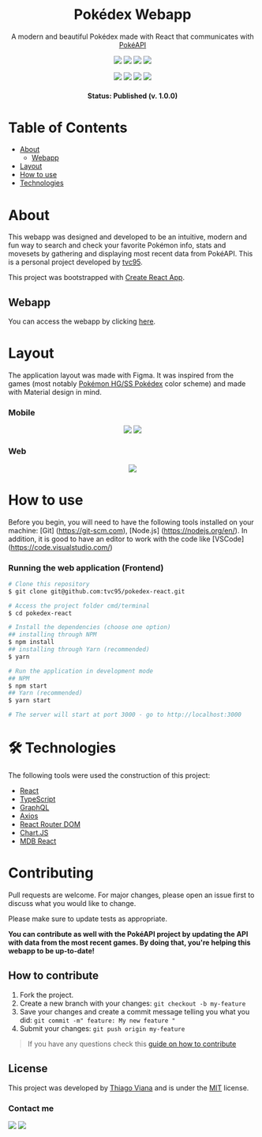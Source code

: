 <h1 align="center">Pokédex Webapp</h1>

<p align="center">A modern and beautiful Pokédex made with React that communicates with <a href="https://pokeapi.co/">PokéAPI</a></p>

<p align="center">
	<img src="https://img.shields.io/static/v1?label=react&message=v.%2017&color=blue&style=flat-square&logo=react" />
	<img src="https://img.shields.io/static/v1?label=node&message=v.%2012.0&color=green&style=flat-square&logo=node.js" />
	<img src="https://img.shields.io/static/v1?label=typescript&message=v.%204.1.0b&color=informational&style=flat-square&logo=typescript" />
	<a href="https://pokedex-tvc95.netlify.app/"><img src="https://img.shields.io/static/v1?label=netlify&message=success&color=9cf&style=flat-square&logo=netlify" /></a>
</p>

<p align="center">
	<img src="https://img.shields.io/github/issues/tvc95/pokedex-react?style=flat-square" />
	<img src="https://img.shields.io/github/forks/tvc95/pokedex-react?style=flat-square" />
	<img src="https://img.shields.io/github/stars/tvc95/pokedex-react?style=flat-square" />
	<img src="https://img.shields.io/github/license/tvc95/pokedex-react?style=flat-square" />
</p>

<h4 align="center"> 
	 Status: Published (v. 1.0.0)
</h4>

Table of Contents
=================
<!--ts-->
   * [About](#About)
      * [Webapp](#Webapp)
   * [Layout](#Layout)
   * [How to use](#how-to-use)
   * [Technologies](#🛠-technologies)
<!--te-->

# About
This webapp was designed and developed to be an intuitive, modern and fun way to search and check your favorite Pokémon info, stats and movesets by gathering and displaying most recent data from PokéAPI. This is a personal project developed by [tvc95](https://github.com/tvc95/).

This project was bootstrapped with [Create React App](https://github.com/facebook/create-react-app).

## Webapp
You can access the webapp by clicking [here](https://pokedex-tvc95.netlify.app/).

# Layout
The application layout was made with Figma. It was inspired from the games (most notably [Pokémon HG/SS Pokédex](https://serebii.net/heartgoldsoulsilver/pokedex.png) color scheme) and made with Material design in mind.

### Mobile
<p align="center">
	<img src="https://i.ibb.co/9hgJVv3/Poke1.png" />
	<img src="https://i.ibb.co/JkfjZjW/Poke2.png" />
</p>

### Web
<p align="center">
	<img src="https://i.ibb.co/7bKYz1d/Poke3.png" />
</p>

# How to use
Before you begin, you will need to have the following tools installed on your machine: [Git] (https://git-scm.com), [Node.js] (https://nodejs.org/en/). In addition, it is good to have an editor to work with the code like [VSCode] (https://code.visualstudio.com/)

### Running the web application (Frontend)
```bash
# Clone this repository
$ git clone git@github.com:tvc95/pokedex-react.git

# Access the project folder cmd/terminal
$ cd pokedex-react

# Install the dependencies (choose one option)
## installing through NPM
$ npm install
## installing through Yarn (recommended)
$ yarn

# Run the application in development mode
## NPM
$ npm start
## Yarn (recommended)
$ yarn start

# The server will start at port 3000 - go to http://localhost:3000

```

# 🛠 Technologies

The following tools were used the construction of this project:

- [React](https://reactjs.org/)
- [TypeScript](https://www.typescriptlang.org/)
- [GraphQL](https://graphql.org/)
- [Axios](https://axios-http.com/)
- [React Router DOM](https://www.npmjs.com/package/react-router-dom)
- [Chart.JS](https://www.chartjs.org/)
- [MDB React](https://mdbootstrap.com/)


# Contributing
Pull requests are welcome. For major changes, please open an issue first to discuss what you would like to change.

Please make sure to update tests as appropriate.

**You can contribute as well with the PokéAPI project by updating the API with data from the most recent games. By doing that, you're helping this webapp to be up-to-date!**

## How to contribute

1. Fork the project.
2. Create a new branch with your changes: `git checkout -b my-feature`
3. Save your changes and create a commit message telling you what you did: `git commit -m" feature: My new feature "`
4. Submit your changes: `git push origin my-feature`
> If you have any questions check this [guide on how to contribute](./README.md)


## License
This project was developed by [Thiago Viana](https://www.linkedin.com/in/thiagovcarvalho/) and is under the [MIT](https://choosealicense.com/licenses/mit/) license.

### Contact me
<p align="left">
	<a href="https://www.linkedin.com/in/thiagovcarvalho/"><img src="https://img.shields.io/static/v1?label=linkedin&message=thiagovcarvalho&color=blue&style=flat-square&logo=linkedin" /></a>
	<a href="https://github.com/tvc95/"><img src="https://img.shields.io/static/v1?label=github&message=tvc95&color=blueviolet&style=flat-square&logo=github" /></a>
</p>

